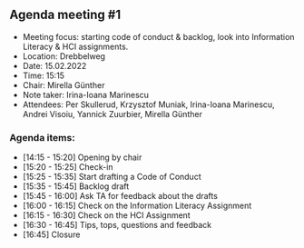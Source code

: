 ## Agenda meeting #1 

 - Meeting focus: starting code of conduct & backlog, look into Information Literacy & HCI assignments.
 - Location: Drebbelweg
 - Date: 15.02.2022
 - Time: 15:15
 - Chair: Mirella Günther
 - Note taker: Irina-Ioana Marinescu
 - Attendees: Per Skullerud, Krzysztof Muniak, Irina-Ioana Marinescu, Andrei Visoiu, Yannick Zuurbier, Mirella Günther

### Agenda items:

 - [14:15 - 15:20] Opening by chair 
 - [15:20 - 15:25] Check-in
 - [15:25 - 15:35] Start drafting a Code of Conduct 
 - [15:35 - 15:45] Backlog draft
 - [15:45 - 16:00] Ask TA for feedback about the drafts
 - [16:00 - 16:15] Check on the Information Literacy Assignment 
 - [16:15 - 16:30] Check on the HCI Assignment 
 - [16:30 - 16:45] Tips, tops, questions and feedback
 - [16:45] Closure
